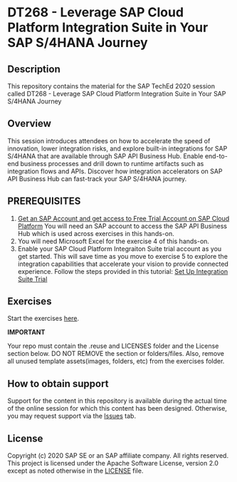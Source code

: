 # DT268 - Leverage SAP Cloud Platform Integration Suite in Your SAP S/4HANA Journey

## Description

This repository contains the material for the SAP TechEd 2020 session called DT268 - Leverage SAP Cloud Platform Integration Suite in Your SAP S/4HANA Journey

## Overview

This session introduces attendees on how to accelerate the speed of innovation, lower integration risks, and explore built-in integrations for SAP S/4HANA that are available through SAP API Business Hub. Enable end-to-end business processes and drill down to runtime artifacts such as integration flows and APIs. Discover how integration accelerators on SAP API Business Hub can fast-track your SAP S/4HANA journey.

## PREREQUISITES


1. [Get an SAP Account and get access to Free Trial Account on SAP Cloud Platform](https://developers.sap.com/tutorials/hcp-create-trial-account.html)
You will need an SAP account to access the SAP API Business Hub which is used across exercises in this hands-on.
2. You will need Microsoft Excel for the exercise 4 of this hands-on.
3. Enable your SAP Cloud Platform Integraiton Suite trial account as you get started. This will save time as you move to exercise 5 to explore the integration capabilities that accelerate your vision to provide connected experience.
Follow the steps provided in this tutorial: [Set Up Integration Suite Trial](https://developers.sap.com/tutorials/cp-starter-isuite-onboard-subscribe.html#1a553027-3120-49aa-8375-031aebd5f5e8)

## Exercises


Start the exercises [here](exercises/DT268%20Exercise%20Solutions.pdf).
    

**IMPORTANT**

Your repo must contain the .reuse and LICENSES folder and the License section below. DO NOT REMOVE the section or folders/files. Also, remove all unused template assets(images, folders, etc) from the exercises folder. 

## How to obtain support

Support for the content in this repository is available during the actual time of the online session for which this content has been designed. Otherwise, you may request support via the [Issues](../../issues) tab.

## License
Copyright (c) 2020 SAP SE or an SAP affiliate company. All rights reserved. This project is licensed under the Apache Software License, version 2.0 except as noted otherwise in the [LICENSE](LICENSES/Apache-2.0.txt) file.
